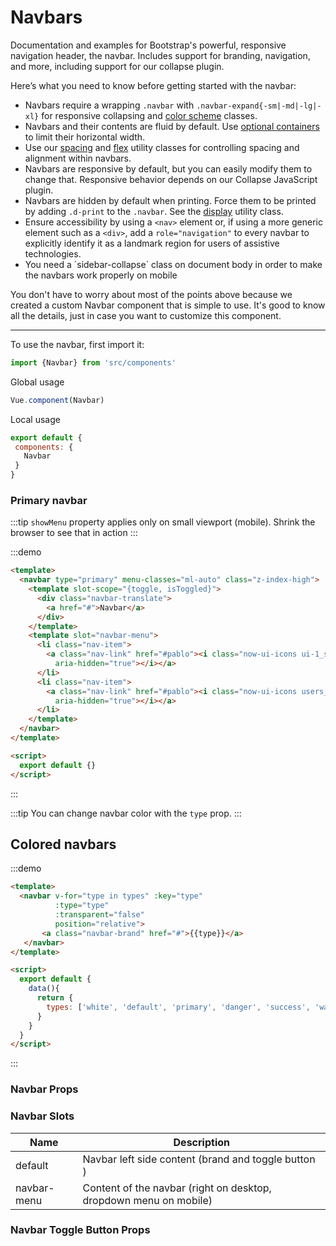 # Navbars

Documentation and examples for Bootstrap's powerful, responsive navigation header, the navbar. Includes support for branding, navigation, and more, including support for our collapse plugin.

Here’s what you need to know before getting started with the navbar:

<ul>
  <li>Navbars require a wrapping <code class="highlighter-rouge">.navbar</code> with <code class="highlighter-rouge">.navbar-expand{-sm|-md|-lg|-xl}</code> for responsive collapsing and <a href="#color-schemes">color scheme</a> classes.</li>
  <li>Navbars and their contents are fluid by default. Use <a href="#containers">optional containers</a> to limit their horizontal width.</li>
  <li>Use our <a href="/docs/1.0/utilities/spacing/">spacing</a> and <a href="/docs/1.0/utilities/flex/">flex</a> utility classes for controlling spacing and alignment within navbars.</li>
  <li>Navbars are responsive by default, but you can easily modify them to change that. Responsive behavior depends on our Collapse JavaScript plugin.</li>
  <li>Navbars are hidden by default when printing. Force them to be printed by adding <code class="highlighter-rouge">.d-print</code> to the <code class="highlighter-rouge">.navbar</code>. See the <a href="/docs/1.0/utilities/display/">display</a> utility class.</li>
  <li>Ensure accessibility by using a <code class="highlighter-rouge">&lt;nav&gt;</code> element or, if using a more generic element such as a <code class="highlighter-rouge">&lt;div&gt;</code>, add a <code class="highlighter-rouge">role="navigation"</code> to every navbar to explicitly identify it as a landmark region for users of assistive technologies.</li>
  <li>You need a `sidebar-collapse` class on document body in order to make the navbars work properly on mobile</li>
</ul>

You don't have to worry about most of the points above because we created a custom Navbar component
that is simple to use. It's good to know all the details, just in case you want to customize this component.

<script>
module.exports = {
  data() {
    return {
      types: ['white', 'default', 'primary', 'danger', 'success', 'warning', 'info']
    }
  },
  methods: {
    toggleNavbar() {
      // applies on mobile only
      document.body.classList.toggle('nav-open')
      this.showMenu = !this.showMenu
    }
  },
  mounted() {
    document.body.classList.add('sidebar-collapse')
  }
}
</script>

<hr>
To use the navbar, first import it:

```js
import {Navbar} from 'src/components'
```

Global usage

```js
Vue.component(Navbar)
```

Local usage

```js
export default {
 components: {
   Navbar
 }
}
```

### Primary navbar

:::tip
 `showMenu` property applies only on small viewport (mobile). Shrink the browser to see that in action
:::

:::demo
```html
<template>
  <navbar type="primary" menu-classes="ml-auto" class="z-index-high">
    <template slot-scope="{toggle, isToggled}">
      <div class="navbar-translate">
        <a href="#">Navbar</a>
      </div>
    </template>
    <template slot="navbar-menu">
      <li class="nav-item">
        <a class="nav-link" href="#pablo"><i class="now-ui-icons ui-1_send"
          aria-hidden="true"></i></a>
      </li>
      <li class="nav-item">
        <a class="nav-link" href="#pablo"><i class="now-ui-icons users_single-02"
          aria-hidden="true"></i></a>
      </li>
    </template>
  </navbar>
</template>

<script>
  export default {}
</script>
```
:::

:::tip
 You can change navbar color with the `type` prop.
:::
## Colored navbars

:::demo
```html
<template>
  <navbar v-for="type in types" :key="type"
          :type="type"
          :transparent="false"
          position="relative">
       <a class="navbar-brand" href="#">{{type}}</a>
   </navbar>
</template>

<script>
  export default {
    data(){
      return {
        types: ['white', 'default', 'primary', 'danger', 'success', 'warning', 'info']
      }
    }
  }
</script>
```
:::


### Navbar Props
<props-table component-name="navbar"/>

### Navbar Slots
| Name | Description |
|---------- |-------- |
|  default  | Navbar left side content (brand and toggle button )|
|  navbar-menu  | Content of the navbar (right on desktop, dropdown menu on mobile) |


### Navbar Toggle Button Props
<props-table component-name="navbar-toggle-button"/>
